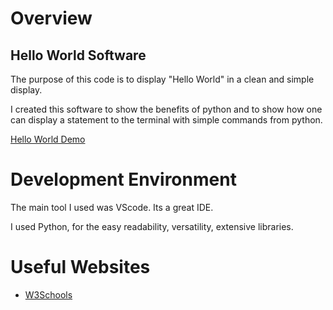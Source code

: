 # Overview

## Hello World Software

The purpose of this code is to display "Hello World" in a clean and simple display. 

I created this software to show the benefits of python and to show how one can display a statement to the terminal with simple commands from python.


[Hello World Demo](https://youtu.be/DMgA3zRxCZk)

# Development Environment

The main tool I used was VScode. Its a great IDE.

I used Python, for the easy readability, versatility, extensive libraries.

# Useful Websites

* [W3Schools](https://www.w3schools.com/python/python_intro.asp)
